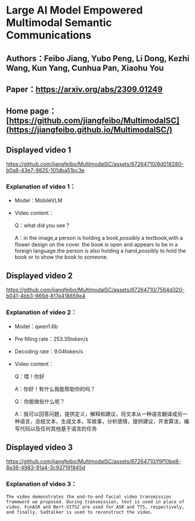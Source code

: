 # Large AI Model Empowered Multimodal Semantic Communications
## Authors：Feibo Jiang, Yubo Peng, Li Dong, Kezhi Wang, Kun Yang, Cunhua Pan, Xiaohu You
## Paper：https://arxiv.org/abs/2309.01249
## Home page：[https://github.com/jiangfeibo/MultimodalSC](https://jiangfeibo.github.io/MultimodalSC/)
## Displayed video 1
https://github.com/jiangfeibo/MultimodalSC/assets/67264710/8d018280-b0a8-43e7-9825-101dba51bc3e
### Explanation of video 1：
  - Model：MobileVLM
  - Video content：
  
    Q：what did you see？

    
    A：in the image,a person is holding a book,possibly a textbook,with a flower design on the cover. the book is open and appears to be in a foreign language.the person is also holding a hand,possibly to hold the book or to show the book to someone.
## Displayed video 2
https://github.com/jiangfeibo/MultimodalSC/assets/67264710/7564d320-b041-4bb3-969d-817e418659e4
### Explanation of video 2：
  - Model：qwen1.6b
  - Pre filling rate：253.35token/s
  - Decoding rate：9.04token/s
  - Video content：

    Q：喂！你好
  
  
    A：你好！有什么我能帮助你的吗？
  
    
    Q：你能做些什么呢？
  
    
    A：我可以回答问题，提供定义，解释和建议，将文本从一种语言翻译成另一种语言，总结文本，生成文本，写故事，分析感情，提供建议，开发算法，编写代码以及任何其他基于语言的任务
## Displayed video 3
https://github.com/jiangfeibo/MultimodalSC/assets/67264710/f9f10be8-8a36-4983-91a4-3c927191845d
### Explanation of video 3：


    The video demonstrates the end-to-end facial video transmission framework we proposed. During transmission, text is used in place of video. FunASR and Bert-VITS2 are used for ASR and TTS, respectively, and finally, Sadtalker is used to reconstruct the video.



